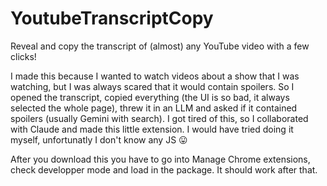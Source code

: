 # YoutubeTranscriptCopy
Reveal and copy the transcript of (almost) any YouTube video with a few clicks!

I made this because I wanted to watch videos about a show that I was watching, but I was always scared that it would contain spoilers. So I opened the transcript, copied everything (the UI is so bad, it always selected the whole page), threw it in an LLM and asked if it contained spoilers (usually Gemini with search).
I got tired of this, so I collaborated with Claude and made this little extension. I would have tried doing it myself, unfortunatly I don't know any JS 😛

After you download this you have to go into Manage Chrome extensions, check developper mode and load in the package. It should work after that.
